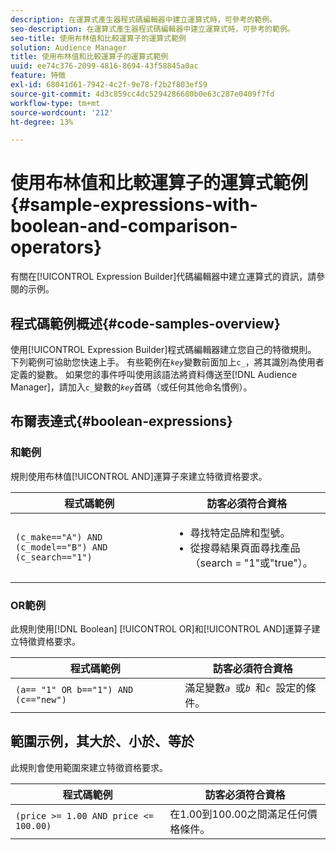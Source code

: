 ```yaml
---
description: 在運算式產生器程式碼編輯器中建立運算式時，可參考的範例。
seo-description: 在運算式產生器程式碼編輯器中建立運算式時，可參考的範例。
seo-title: 使用布林值和比較運算子的運算式範例
solution: Audience Manager
title: 使用布林值和比較運算子的運算式範例
uuid: ee74c376-2099-4816-8694-43f58845a0ac
feature: 特徵
exl-id: 68041d61-7942-4c2f-9e78-f2b2f803ef59
source-git-commit: 4d3c859cc4dc5294286680b0e63c287e0409f7fd
workflow-type: tm+mt
source-wordcount: '212'
ht-degree: 13%

---
```


# 使用布林值和比較運算子的運算式範例 {#sample-expressions-with-boolean-and-comparison-operators}

有關在[!UICONTROL Expression Builder]代碼編輯器中建立運算式的資訊，請參閱的示例。

## 程式碼範例概述{#code-samples-overview}

<!-- r_tb_expression_samples.xml -->

使用[!UICONTROL Expression Builder]程式碼編輯器建立您自己的特徵規則。 下列範例可協助您快速上手。 有些範例在&#x200B;*`key`*&#x200B;變數前面加上`c_`，將其識別為使用者定義的變數。 如果您的事件呼叫使用該語法將資料傳送至[!DNL Audience Manager]，請加入`c_`變數的&#x200B;*`key`*&#x200B;首碼（或任何其他命名慣例）。

## 布爾表達式{#boolean-expressions}

### 和範例

規則使用布林值[!UICONTROL AND]運算子來建立特徵資格要求。

<table id="table_7C5E23EC9E0F43B182EA9771D7BB6E87"> 
 <thead> 
  <tr> 
   <th colname="col1" class="entry"> 程式碼範例 </th> 
   <th colname="col2" class="entry"> 訪客必須符合資格 </th> 
  </tr> 
 </thead>
 <tbody> 
  <tr> 
   <td colname="col1"><code>(c_make=="A") AND (c_model=="B") AND (c_search=="1")</code> </td> 
   <td colname="col2"> 
    <ul id="ul_F1BB5084FB794BE7A3569F9C106FC481"> 
     <li id="li_56E8C3BACF1C4B33A46CF92C51FF2286">尋找特定品牌和型號。 </li> 
     <li id="li_DD55F053BFCF4B0888B6994013000DB2">從搜尋結果頁面尋找產品（search = "1"或"true"）。 </li> 
    </ul> </td> 
  </tr> 
 </tbody> 
</table>

### OR範例

此規則使用[!DNL Boolean] [!UICONTROL OR]和[!UICONTROL AND]運算子建立特徵資格要求。

<table id="table_6E8BA5EE1D7F4DCC9A92074D0C2C050E"> 
 <thead> 
  <tr> 
   <th colname="col1" class="entry"> 程式碼範例 </th> 
   <th colname="col2" class="entry"> 訪客必須符合資格 </th> 
  </tr> 
 </thead>
 <tbody> 
  <tr> 
   <td colname="col1"><code>(a== "1" OR b=="1") AND (c=="new")</code> </td> 
   <td colname="col2"> 滿足變數<code><i>a </i></code>或<code><i>b </i></code>和<code><i>c </i></code>設定的條件。 </td> 
  </tr> 
 </tbody> 
</table>

## 範圍示例，其大於、小於、等於

此規則會使用範圍來建立特徵資格要求。

<table id="table_988DE28E35D94348ADD334FB4C9F68D3"> 
 <thead> 
  <tr> 
   <th colname="col1" class="entry"> 程式碼範例 </th> 
   <th colname="col2" class="entry"> 訪客必須符合資格 </th> 
  </tr> 
 </thead>
 <tbody> 
  <tr> 
   <td colname="col1"><code>(price &gt;= 1.00 AND price &lt;= 100.00)</code> </td> 
   <td colname="col2"> 在1.00到100.00之間滿足任何價格條件。 </td> 
  </tr> 
 </tbody> 
</table>
